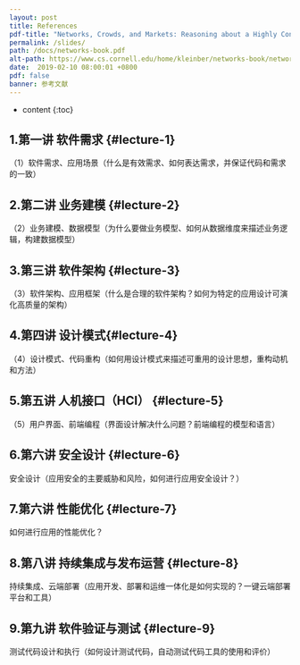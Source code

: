 ```yaml
---
layout: post
title: References
pdf-title: "Networks, Crowds, and Markets: Reasoning about a Highly Connected World"
permalink: /slides/
path: /docs/networks-book.pdf
alt-path: https://www.cs.cornell.edu/home/kleinber/networks-book/networks-book.pdf
date:  2019-02-10 08:00:01 +0800
pdf: false
banner: 参考文献
---
```


* content
{:toc}


1.第一讲  软件需求 {#lecture-1}
---------------------------------
（1）软件需求、应用场景（什么是有效需求、如何表达需求，并保证代码和需求的一致）

2.第二讲 业务建模 {#lecture-2}
---------------------------------------------
（2）业务建模、数据模型（为什么要做业务模型、如何从数据维度来描述业务逻辑，构建数据模型）

3.第三讲 软件架构 {#lecture-3}
--------------------------------------
（3）软件架构、应用框架（什么是合理的软件架构？如何为特定的应用设计可演化高质量的架构）

4.第四讲 设计模式{#lecture-4}
--------------------------------------
（4）设计模式、代码重构（如何用设计模式来描述可重用的设计思想，重构动机和方法）

5.第五讲 人机接口（HCI） {#lecture-5}
----------------------------------------------------
（5）用户界面、前端编程（界面设计解决什么问题？前端编程的模型和语言）

6.第六讲 安全设计 {#lecture-6}
---------------------------------------------
安全设计（应用安全的主要威胁和风险，如何进行应用安全设计？）

7.第六讲 性能优化 {#lecture-7}
---------------------------------------------
如何进行应用的性能优化？

8.第八讲 持续集成与发布运营 {#lecture-8}
------------------------------------------------------
持续集成、云端部署（应用开发、部署和运维一体化是如何实现的？一键云端部署平台和工具）

9.第九讲 软件验证与测试 {#lecture-9}
-----------------------------------------
测试代码设计和执行（如何设计测试代码，自动测试代码工具的使用和评价）
